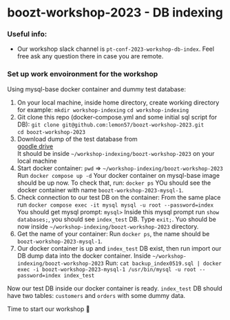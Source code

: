 # boozt-workshop-2023 - DB indexing

### Useful info:
- Our workshop slack channel is `pt-conf-2023-workshop-db-index`.
  Feel free ask any question there in case you are remote. 

### Set up work envoironment for the workshop 
Using mysql-base docker container and dummy test database:
1. On your local machine, inside home directory, create working directory for example: 
  `mkdir workshop-indexing`
  `cd workshop-indexing` 
2. Git clone this repo (docker-compose.yml and some initial sql script for DB): 
  `git clone git@github.com:lemon57/boozt-workshop-2023.git`  
  `cd boozt-workshop-2023` 
3. Download dump of the test database from  
  [goodle drive](https://drive.google.com/drive/folders/1bh1RH_43jPEBn6nSGAYvlnT6apVNHtPN?usp=share_link)  
  It should be inside `~/workshop-indexing/boozt-workshop-2023` on your local machine
4. Start docker container:
  `pwd` => `~/workshop-indexing/boozt-workshop-2023`
  Run `docker compose up -d`
  Your docker container on mysql-base image should be up now.
  To check that, run:
  `docker ps`
  YOu should see the docker container with name `boozt-workshop-2023-mysql-1`.
5. Check connection to our test DB on the container:
  From the same place run `docker compose exec -it mysql mysql -u root --password=index`
  You should get mysql prompt:
  `mysql>`
  Inside this mysql prompt run `show databases;`, you should see `index_test` DB.
  Type `exit;`. Yuo should be now inside `~/workshop-indexing/boozt-workshop-2023` directory.       
6. Get the name of your container:
  Run `docker ps`, the name should be `boozt-workshop-2023-mysql-1`.
7. Our docker container is up and `index_test` DB exist, then
  run import our DB dump data into the docker container.
  Inside `~/workshop-indexing/boozt-workshop-2023`
  Run:
  `cat backup_index0519.sql | docker exec -i boozt-workshop-2023-mysql-1 /usr/bin/mysql -u root --password=index index_test`

Now our test DB inside our docker container is ready. 
`index_test` DB should have two tables: `customers` and `orders` with some dummy data. 

Time to start our workshop :rocket:
